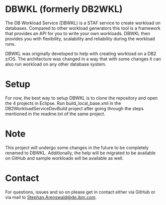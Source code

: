 # DBWKL (formerly DB2WKL)
The DB Workload Service (DBWKL) is a STAF service to create workload on databases. Compared to other workload generators this tool is a framework that provides an API for you to write your own workloads. DBWKL then provides you with flexibility, scalability and reliability during the workload runs.

DBWKL was originally developed to help with creating workload on a DB2 z/OS. The architecture was changed in a way that with some changes it can also run workload on any other database system.

# Setup
For now, the best way to setup DBWKL is to clone the repository and open the 4 projects in Eclipse. Run build_local_base.xml in the DB2WorkloadServiceDevBuild project after going through the steps mentioned in the readme.txt of the same project.

# Note
This project will undergo some changes in the future to be completely renamed to DBWKL. Additionally, the help will be migrated to be available on GitHub and sample workloads will be available as well.

# Contact
For questions, issues and so on please get in contact either via GitHub or via mail to Stephan.Arenswald@de.ibm.com.